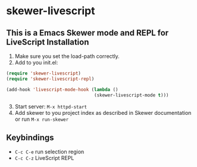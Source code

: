 skewer-livescript
=================
This is a Emacs Skewer mode and REPL for LiveScript
Installation
------------

1. Make sure you set the load-path correctly.
2. Add to you init.el:

  ```lisp
  (require 'skewer-livescript)
  (require 'skewer-livescript-repl)

  (add-hook 'livescript-mode-hook (lambda ()
                                   (skewer-livescript-mode t)))
  ```

3. Start server: `M-x httpd-start`
4. Add skewer to you project index as described in Skewer documentation or run `M-x run-skewer`

Keybindings
-----------

* `C-c C-e`  run selection region
* `C-c C-z`  LiveScript REPL
